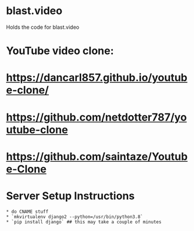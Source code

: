 # blast.video
Holds the code for blast.video

# YouTube video clone:
#  https://dancarl857.github.io/youtube-clone/
#  https://github.com/netdotter787/youtube-clone
#  https://github.com/saintaze/Youtube-Clone


# Server Setup Instructions
 
    * do CNAME stuff
    * `mkvirtualenv django2 --python=/usr/bin/python3.8`
    * `pip install django` ## this may take a couple of minutes

